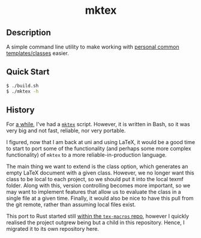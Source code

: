 <h1 align="center">mktex</h1>

## Description

A simple command line utility to make working with [personal common templates/classes](https://github.com/jakewilliami/tex-macros/) easier.

## Quick Start

```bash
$ ./build.sh
$ ./mktex -h
```

## History

For [a while](https://github.com/jakewilliami/tex-macros/commit/1a1885bd67dc529fa5babd993fd8dfa6933fee83), I've had a [`mktex`](https://github.com/jakewilliami/tex-macros/blob/bc47621e1009a7c8e65c2051ade1ba6100c18a1a/tools/mktex) script.  However, it is written in Bash, so it was very big and not fast, reliable, nor very portable.

I figured, now that I am back at uni and using LaTeX, it would be a good time to start to port some of the functionality (and perhaps some more complex functionality) of `mktex` to a more reliable-in-production language.

The main thing we want to extend is the class option, which generates an empty LaTeX document with a given class.  However, we no longer want this class to be local to each project, so we should put it into the local texmf folder.  Along with this, version controlling becomes more important, so we may want to implement features that allow us to evaluate the class in a single file at a given time.  Finally, it would also be nice to have this pull from the git remote, rather than assuming local files exist.

This port to Rust started still [within the `tex-macros` repo](https://github.com/jakewilliami/tex-macros/tree/bc47621e1009a7c8e65c2051ade1ba6100c18a1a/tools/mktex.rs), however I quickly realised the project outgrew being but a child in this repository.  Hence, I migrated it to its own repository here.
